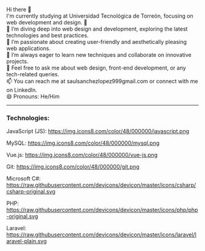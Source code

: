 Hi there 👋  
I'm currently studying at Universidad Tecnológica de Torreón, focusing on web development and design. 🌱  
🔭 I’m diving deep into web design and development, exploring the latest technologies and best practices.  
🌟 I’m passionate about creating user-friendly and aesthetically pleasing web applications.  
🤔 I’m always eager to learn new techniques and collaborate on innovative projects.  
💬 Feel free to ask me about web design, front-end development, or any tech-related queries.  
📫 You can reach me at saulsanchezlopez999gmail.com or connect with me on LinkedIn.  
😄 Pronouns: He/Him

---

### Technologies:

JavaScript (JS):
https://img.icons8.com/color/48/000000/javascript.png

MySQL:
https://img.icons8.com/color/48/000000/mysql.png

Vue.js:
https://img.icons8.com/color/48/000000/vue-js.png

Git:
https://img.icons8.com/color/48/000000/git.png

Microsoft C#:
https://raw.githubusercontent.com/devicons/devicon/master/icons/csharp/csharp-original.svg

PHP:
https://raw.githubusercontent.com/devicons/devicon/master/icons/php/php-original.svg

Laravel:
https://raw.githubusercontent.com/devicons/devicon/master/icons/laravel/laravel-plain.svg
